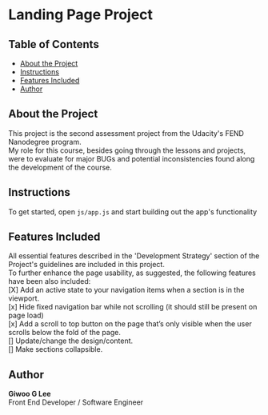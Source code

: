 # Landing Page Project

## Table of Contents

* [About the Project](#about-the-project)
* [Instructions](#instructions)
* [Features Included](#features-included)
* [Author](#author)

## About the Project

This project is the second assessment project from the Udacity's FEND Nanodegree program.  
My role for this course, besides going through the lessons and projects, were to evaluate for major BUGs and potential inconsistencies found along the development of the course.

## Instructions

To get started, open `js/app.js` and start building out the app's functionality

## Features Included

All essential features described in the 'Development Strategy' section of the Project's guidelines are included in this project.  
To further enhance the page usability, as suggested, the following features have been also included:  
[X] Add an active state to your navigation items when a section is in the viewport.  
[x] Hide fixed navigation bar while not scrolling (it should still be present on page load)  
[x] Add a scroll to top button on the page that’s only visible when the user scrolls below the fold of the page.  
[] Update/change the design/content.  
[] Make sections collapsible.  

## Author

**Giwoo G Lee**  
Front End Developer / Software Engineer